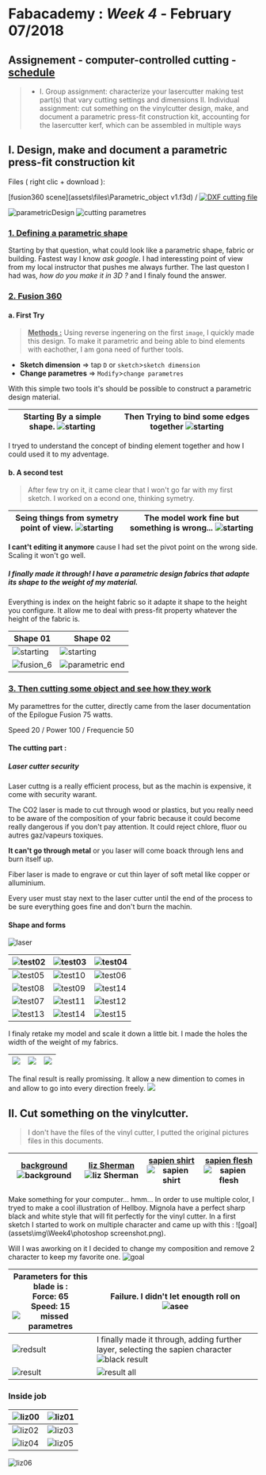 # Fabacademy : *Week 4* - **February 07/2018**

## Assignement - computer-controlled cutting - [schedule](http://academy.cba.mit.edu/classes/computer_cutting/index.html)

> * I. Group assignment:
      characterize your lasercutter
      making test part(s) that vary cutting settings and dimensions
   II. Individual assignment:
      cut something on the vinylcutter
      design, make, and document a parametric press-fit construction kit,
         accounting for the lasercutter kerf,
         which can be assembled in multiple ways

## I. Design, make and document a parametric press-fit construction kit

Files ( right clic + download ):

[fusion360 scene](assets\files\Parametric_object v1.f3d) / [![DXF cutting file](assets\img\Week4\parametricDesign10.dxf)](assets\img\Week4\parametricDesign10.dxf)

![parametricDesign](assets\img\Week4\paremtricDesign1.jpg)
![cutting parametres](assets\img\Week4\parametre.png)

### <u>1. Defining a parametric shape</u>

Starting by that question, what could look like a parametric shape, fabric or building. Fastest way I know *ask google*.
I had interessting point of view from my local instructor that pushes me always further. The last queston I had was, *how do you make it in 3D ?* and I finaly found the answer.

### <u>2. Fusion 360</u>

#### a. First Try

> <u>**Methods :**</u> Using reverse ingenering on the first `image`, I quickly made this design. To make it parametric and being able to bind elements with eachother, I am gona need of further tools.
* **Sketch dimension** => tap `D` or `sketch`>`sketch dimension`
* **Change parametres** => `Modify`>`change parametres`

With this simple two tools it's should be possible to construct a parametric design material.

| Starting By a simple shape. ![starting](assets\img\Week4\fusion360_00.jpg) | Then Trying to bind some edges together ![starting](assets\img\Week4\fusion360_01.jpg) |
| --- | --- |



I tryed to understand the concept of binding element together and how I could used it to my adventage.

#### b. A second test

> After few try on it, it came clear that I won't go far with my first sketch. I worked on a econd one, thinking symetry.

| Seing things from symetry point of view. ![starting](assets\img\Week4\fusion360_02.jpg) | The model work fine but something is wrong... ![starting](assets\img\Week4\fusion360_03.jpg) |
|--- | --- |

**I cant't editing it anymore** cause I had set the pivot point on the wrong side. Scaling it won't go well.

##### I finally made it through! I have a parametric design fabrics that adapte its shape to the weight of my material.

Everything is index on the height fabric so it adapte it shape to the height you configure. It allow me to deal with  press-fit property whatever the height of the fabric is.

| Shape 01 | Shape 02 |
| --- | --- |
| ![starting](assets\img\Week4\fusion360_06.jpg) | ![starting](assets\img\Week4\fusion360_05.jpg)  |
| ![fusion_6](assets\img\Week4\parametricDesign.png) | ![parametric end](assets\img\Week4\parametricDesign3.jpg) |

### <u>3. Then cutting some object and see how they work</u>

My paramettres for the cutter, directly came from the laser documentation of the Epilogue Fusion 75 watts.

Speed 20 / Power 100 / Frequencie 50


#### The cutting part :

##### Laser cutter security

Laser cuttng is a really efficient process, but as the machin is expensive, it come with security warant.

The CO2 laser is made to cut through wood or plastics, but you really need to be aware of the composition of your fabric because it could become really dangerous if you don't pay attention. It could reject chlore, fluor ou autres gaz/vapeurs toxiques.

**It can't go through metal** or you laser will come boack through lens and burn itself up.

Fiber laser is made to engrave or cut thin layer of soft metal like copper or alluminium.

Every user must stay next to the laser cutter until the end of the process to be sure everything goes fine and don't burn the machin.


#### Shape and forms

![laser](assets/img/Week4/Parametric_wood_06.jpg)

| ![test02](assets\img\Week4\Parametric_wood_14.jpg) | ![test03](assets\img\Week4\Parametric_wood_15.jpg) | ![test04](assets\img\Week4\Parametric_wood_13.jpg) |
| --- | --- | --- |
| ![test05](assets\img\Week4\Parametric_wood_02.jpg) | ![test10](assets\img\Week4\Parametric_wood_01.jpg) | ![test06](assets\img\Week4\Parametric_wood_03.jpg) |
| ![test08](assets\img\Week4\Parametric_wood_05.jpg) | ![test09](assets\img\Week4\Parametric_wood_04.jpg) | ![test14](assets\img\Week4\Parametric_wood_16.jpg) |
|![test07](assets\img\Week4\Parametric_wood_07.jpg) | ![test11](assets\img\Week4\Parametric_wood_08.jpg) | ![test12](assets\img\Week4\Parametric_wood_09.jpg) |
| ![test13](assets\img\Week4\Parametric_wood_10.jpg) | ![test14](assets\img\Week4\Parametric_wood_11.jpg) | ![test15](assets\img\Week4\Parametric_wood_12.jpg) |

I finaly retake my model and scale it down a little bit. I made the holes the width of the weight of my fabrics.

|![](assets\img\Week4\P1070168.JPG)|![](assets\img\Week4\P1070169.JPG)|![](assets\img\Week4\P1070170.JPG)|
|---|---|---|

The final result is really promissing. It allow a new dimention to comes in and allow to go into every direction freely.
![](assets\img\Week4\P1070171.JPG)

## II. Cut something on the vinylcutter.

<!-- Model of the vinyl cutter Knkmax hair  ![pics]()
Miss - pics of the software -->

> I don't have the files of the vinyl cutter, I putted the original pictures files in this documents.

| [background](assets\img\Week4\vinyl_cut.svg) ![background](assets\img\Week4\vinyl_cut.svg) | [liz Sherman](assets\img\Week4\liz.svg) ![liz Sherman](assets\img\Week4\liz.svg) | [sapien shirt](assets\img\Week4\sapienShirt.svg) ![sapien shirt](assets\img\Week4\sapienShirt.svg) | [sapien flesh](assets\img\Week4\blueSapienTry.svg) ![sapien flesh](assets\img\Week4\blueSapienTry.svg) |
|---|---|---|---|

Make something for your computer... hmm...
In order to use multiple color, I tryed to make a cool illustration of Hellboy. Mignola have a perfect sharp black and white style that will fit perfectly for the vinyl cutter. In a first sketch I started to work on multiple character and came up with this : ![goal](assets\img\Week4\photoshop screenshot.png).

Will I was aworking on it I decided to change my composition and remove 2 character to keep my favorite one. ![goal](assets\img\Week4\contourSimplification.jpg)

| Parameters for this blade is :</br>Force: 65</br>Speed: 15 ![missed parametres](assets\img\Week4\vinyl_cut4.jpg) | Failure. I didn't let enougth roll on ![asee](assets\img\Week4\vinyl_cut5.jpg) |
| --- | --- |
| ![redsult](assets\img\Week4\vinyl_cut6.jpg) | I finally made it through, adding further layer, selecting the sapien character ![black result](assets\img\Week4\vinyl_cut7.jpg) |
| ![result](assets\img\Week4\vinyl_cutref06.jpg) | ![result all](assets\img\Week4\finalVinylCutter.jpg) |

### Inside job

| ![liz00](assets/img/Week4/liz00.jpg) | ![liz01](assets/img/Week4/liz01.jpg) |
|---|---|
| ![liz02](assets/img/Week4/liz02.jpg) | ![liz03](assets/img/Week4/liz03.jpg) |
| ![liz04](assets/img/Week4/liz04.jpg) | ![liz05](assets/img/Week4/liz05.jpg) |

![liz06](assets\img\Week4\Liz06.jpg)
